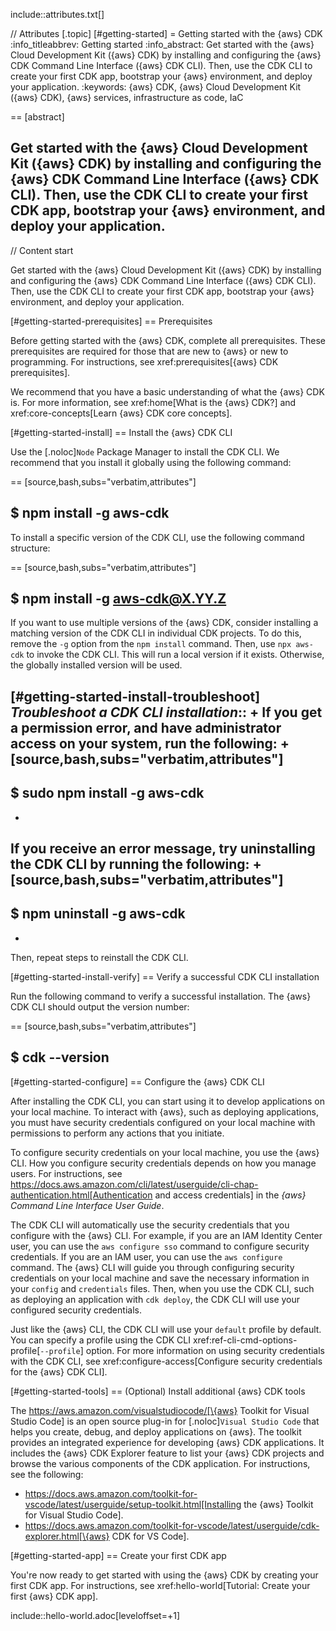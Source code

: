 include::attributes.txt[]

// Attributes
[.topic]
[#getting-started]
= Getting started with the \{aws} CDK
:info_titleabbrev: Getting started
:info_abstract: Get started with the \{aws} Cloud Development Kit (\{aws} CDK) by installing and configuring the \{aws} CDK Command Line Interface (\{aws} CDK CLI). Then, use the CDK CLI to create your first CDK app, bootstrap your \{aws} environment, and deploy your application.
:keywords: \{aws} CDK, \{aws} Cloud Development Kit (\{aws} CDK), \{aws} services, infrastructure as code, IaC

== [abstract]

Get started with the \{aws} Cloud Development Kit (\{aws} CDK) by installing and configuring the \{aws} CDK Command Line Interface (\{aws} CDK CLI). Then, use the CDK CLI to create your first CDK app, bootstrap your \{aws} environment, and deploy your application.
--

// Content start

Get started with the \{aws} Cloud Development Kit (\{aws} CDK) by installing and configuring the \{aws} CDK Command Line Interface (\{aws} CDK CLI). Then, use the CDK CLI to create your first CDK app, bootstrap your \{aws} environment, and deploy your application.

[#getting-started-prerequisites]
== Prerequisites

Before getting started with the \{aws} CDK, complete all prerequisites. These prerequisites are required for those that are new to \{aws} or new to programming. For instructions, see  xref:prerequisites[\{aws} CDK prerequisites].

We recommend that you have a basic understanding of what the \{aws} CDK is. For more information, see xref:home[What is the \{aws} CDK?] and xref:core-concepts[Learn \{aws} CDK core concepts].

[#getting-started-install]
== Install the \{aws} CDK CLI

Use the [.noloc]`Node` Package Manager to install the CDK CLI. We recommend that you install it globally using the following command:

== [source,bash,subs="verbatim,attributes"]

$ npm install -g aws-cdk
---

To install a specific version of the CDK CLI, use the following command structure:

== [source,bash,subs="verbatim,attributes"]

$ npm install -g aws-cdk@X.YY.Z
---

If you want to use multiple versions of the \{aws} CDK, consider installing a matching version of the CDK CLI in individual CDK projects. To do this, remove the  `-g` option from the `npm install` command. Then, use `npx aws-cdk` to invoke the CDK CLI. This will run a local version if it exists. Otherwise, the globally installed version will be used.

[#getting-started-install-troubleshoot]
_Troubleshoot a CDK CLI installation_::
+
If you get a permission error, and have administrator access on your system, run the following:
+
[source,bash,subs="verbatim,attributes"]
---
$ sudo npm install -g aws-cdk
---
+
If you receive an error message, try uninstalling the CDK CLI by running the following:
+
[source,bash,subs="verbatim,attributes"]
---
$ npm uninstall -g aws-cdk
---
+
Then, repeat steps to reinstall the CDK CLI.

[#getting-started-install-verify]
== Verify a successful CDK CLI installation

Run the following command to verify a successful installation. The \{aws} CDK CLI should output the version number:

== [source,bash,subs="verbatim,attributes"]

$ cdk --version
---

[#getting-started-configure]
== Configure the \{aws} CDK CLI

After installing the CDK CLI, you can start using it to develop applications on your local machine. To interact with \{aws}, such as deploying applications, you must have security credentials configured on your local machine with permissions to perform any actions that you initiate.

To configure security credentials on your local machine, you use the \{aws} CLI. How you configure security credentials depends on how you manage users. For instructions, see https://docs.aws.amazon.com/cli/latest/userguide/cli-chap-authentication.html[Authentication and access credentials] in the _\{aws} Command Line Interface User Guide_.

The CDK CLI will automatically use the security credentials that you configure with the \{aws} CLI. For example, if you are an IAM Identity Center user, you can use the  `aws configure sso` command to configure security credentials. If you are an IAM user, you can use the `aws configure` command. The \{aws} CLI will guide you through configuring security credentials on your local machine and save the necessary information in your `config` and `credentials` files. Then, when you use the CDK CLI, such as deploying an application with `cdk deploy`, the CDK CLI will use your configured security credentials.

Just like the \{aws} CLI, the CDK CLI will use your `default` profile by default. You can specify a profile using the CDK CLI xref:ref-cli-cmd-options-profile[`--profile`] option. For more information on using security credentials with the CDK CLI, see xref:configure-access[Configure security credentials for the \{aws} CDK CLI].

[#getting-started-tools]
== (Optional) Install additional \{aws} CDK tools

The https://aws.amazon.com/visualstudiocode/[\{aws} Toolkit for Visual Studio Code] is an open source plug-in for [.noloc]`Visual Studio Code` that helps you create, debug, and deploy applications on \{aws}. The toolkit provides an integrated experience for developing \{aws} CDK applications. It includes the \{aws} CDK Explorer feature to list your \{aws} CDK projects and browse the various components of the CDK application. For instructions, see the following:

* https://docs.aws.amazon.com/toolkit-for-vscode/latest/userguide/setup-toolkit.html[Installing the \{aws} Toolkit for Visual Studio Code].
* https://docs.aws.amazon.com/toolkit-for-vscode/latest/userguide/cdk-explorer.html[\{aws} CDK for VS Code].

[#getting-started-app]
== Create your first CDK app

You're now ready to get started with using the \{aws} CDK by creating your first CDK app. For instructions, see xref:hello-world[Tutorial: Create your first \{aws} CDK app].

include::hello-world.adoc[leveloffset=+1]
